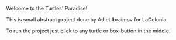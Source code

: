 Welcome to the Turtles' Paradise!

This is small abstract project done by Adlet Ibraimov for LaColonia

To run the project just click to any turtle or box-button in the middle.
